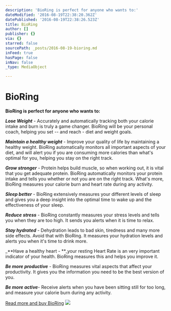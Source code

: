 ```yaml
---
description: 'BioRing is perfect for anyone who wants to:'
dateModified: '2016-08-19T22:38:20.362Z'
datePublished: '2016-08-19T22:38:26.523Z'
title: BioRing
author: []
publisher: {}
via: {}
starred: false
sourcePath: _posts/2016-08-19-bioring.md
inFeed: true
hasPage: false
inNav: false
_type: MediaObject

---
```

# BioRing

**BioRing is perfect for anyone who wants to:**

_**Lose Weight**_ - Accurately and automatically tracking both your calorie intake and burn is truly a game changer. BioRing will be your personal coach, helping you set -- and reach - diet and weight goals.

_**Maintain a healthy weight**_ - Improve your quality of life by maintaining a healthy weight. BioRing automatically monitors all important aspects of your diet, and will alert you if you are consuming more calories than what's optimal for you, helping you stay on the right track.

_**Grow stronger**_ - Protein helps build muscle, so when working out, it is vital that you get adequate protein. BioRing automatically monitors your protein intake and tells you whether or not you are on the right track. What's more, BioRing measures your calorie burn and heart rate during any activity.

_**Sleep better**_ - BioRing extensively measures your different levels of sleep and gives you a deep insight into the optimal time to wake up and the effectiveness of your sleep.

_**Reduce stress**_ - BioRing constantly measures your stress levels and tells you when they are too high. It sends you alerts when it is time to relax.

_**Stay hydrated**_ - Dehydration leads to bad skin, tiredness and many more side effects. Avoid that with BioRing. It measures your hydration levels and alerts you when it's time to drink more.

_**Have a healthy heart - **_your resting Heart Rate is an very important indicator of your health. BioRing measures this and helps you improve it.

_**Be more productive**_ - BioRing measures vital aspects that affect your productivity. It gives you the information you need to be the best version of you.

_**Be more active**_- Receive alerts when you have been sitting still for too long, and measure your calorie burn during any activity.

[Read more and buy BioRing][0]
![](https://the-grid-user-content.s3-us-west-2.amazonaws.com/a80ac4a0-b740-4a02-b6a0-1f6c5fcd86e5.jpg)

[0]: https://igg.me/at/bioring/x/2034284 "Buy BioRing"